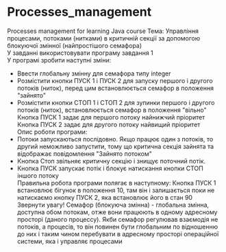 # Processes_management
Processes management for learning Java course
Тема: Управління процесами, потоками (нитками) в критичній секції за допомогою блокуючої змінної (найпростішого семафора)  
У завданні використовувати програму завдання 1  
У програмі зробити наступні зміни:
- Ввести глобальну змінну для семафора типу integer
- Розмістити кнопки ПУСК 1 і ПУСК 2 для запуску першого і другого потоків (ниток), перед цим встановлюється семафор в положення "зайнято"
- Розмістити кнопки СТОП 1 і СТОП 2 для зупинки першого і другого потоків (ниток), встановлюється семафор в положення "вільно"  
Кнопка ПУСК 1 задає для першого потоку найнижчий пріоритет  
Кнопка ПУСК 2 задає для другого потоку найвищий пріоритет  
Опис роботи програми:  
- Потоки запускаються послідовно. Якщо працює один з потоків, то другий неможливо запустити, тому що критична секція зайнята та відображає повідомлення "Зайнято потоком"
- Кнопка Стоп звільняє критичну секцію і знищує поточний потік.
- Кнопка ПУСК запускає потік і блокує натискання кнопки СТОП іншого потоку  
Правильна робота програми полягає в наступному: Кнопка ПУСК 1 встановлює бігунок в положення 10, там він і залишається поки не натискаємо кнопку ПУСК 2, яка встановлює його в стан 90  
Звернути увагу! Семафор (блокуюча змінна) - глобальна змінна, доступна обом потокам, отже вони працюють в одному адресному просторі (даного процессу).
Якби семафор регулював взаємодія не потоків, а процесів, то він повинен бути глобальним по відношенню до них і таким чином перебувати в адресному просторі операційної системи, яка і управляє процесами
